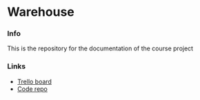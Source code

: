 # Warehouse

### Info

This is the repository for the documentation of the course project

### Links

- [Trello board](https://trello.com/b/mqt0Pr8F)
- [Code repo](https://github.com/the-hugging-team/warehouse)
